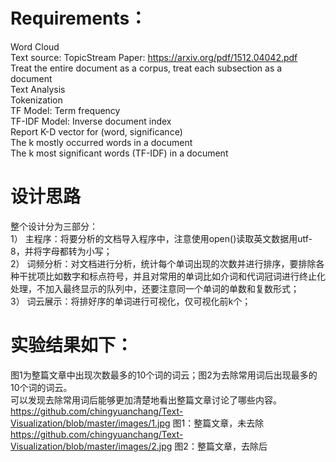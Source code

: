 # Requirements：  
Word Cloud  
Text source: TopicStream Paper: https://arxiv.org/pdf/1512.04042.pdf   
Treat the entire document as a corpus, treat each subsection as a document   
Text Analysis  
Tokenization  
TF Model: Term frequency  
TF-IDF Model: Inverse document index   
Report K-D vector for (word, significance)  
The k mostly occurred words in a document   
The k most significant words (TF-IDF) in a document   
# 设计思路
整个设计分为三部分：  
1）	主程序：将要分析的文档导入程序中，注意使用open()读取英文数据用utf-8，并将字母都转为小写；  
2）	词频分析：对文档进行分析，统计每个单词出现的次数并进行排序，要排除各种干扰项比如数字和标点符号，并且对常用的单词比如介词和代词冠词进行终止化处理，不加入最终显示的队列中，还要注意同一个单词的单数和复数形式；  
3）	词云展示：将排好序的单词进行可视化，仅可视化前k个；  
# 实验结果如下：
图1为整篇文章中出现次数最多的10个词的词云；图2为去除常用词后出现最多的10个词的词云。  
可以发现去除常用词后能够更加清楚地看出整篇文章讨论了哪些内容。   
https://github.com/chingyuanchang/Text-Visualization/blob/master/images/1.jpg
图1：整篇文章，未去除            
https://github.com/chingyuanchang/Text-Visualization/blob/master/images/2.jpg
图2：整篇文章，去除后

